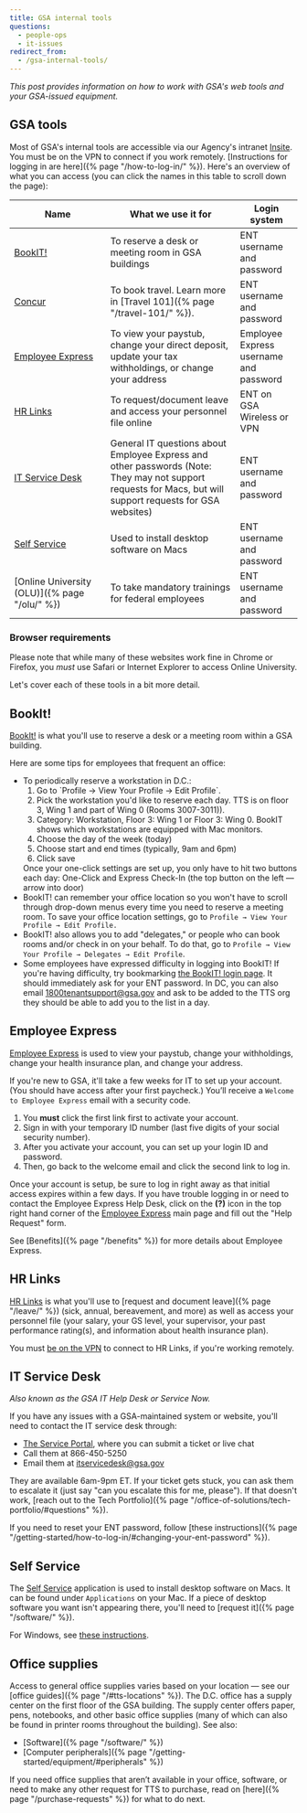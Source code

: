 ```yaml
---
title: GSA internal tools
questions:
  - people-ops
  - it-issues
redirect_from:
  - /gsa-internal-tools/
---
```


_This post provides information on how to work with GSA's web tools and your
GSA-issued equipment._

## GSA tools

Most of GSA's internal tools are accessible via our Agency's intranet
[Insite](https://insite.gsa.gov). You must be on the VPN to connect if you work
remotely. [Instructions for logging in are here]({% page "/how-to-log-in/" %}).
Here's an overview of what you can access (you can click the names in this table
to scroll down the page):

| Name                                          | What we use it for                                                                                                                                         | Login system                           |
| --------------------------------------------- | ---------------------------------------------------------------------------------------------------------------------------------------------------------- | -------------------------------------- |
| [BookIT!](#bookit)                            | To reserve a desk or meeting room in GSA buildings                                                                                                         | ENT username and password              |
| [Concur](https://travel.gsa.gov)              | To book travel. Learn more in [Travel 101]({% page "/travel-101/" %}).                                                                                     | ENT username and password              |
| [Employee Express](#employee-express)         | To view your paystub, change your direct deposit, update your tax withholdings, or change your address                                                     | Employee Express username and password |
| [HR Links](#hr-links)                         | To request/document leave and access your personnel file online                                                                                            | ENT on GSA Wireless or VPN             |
| [IT Service Desk](#it-service-desk)           | General IT questions about Employee Express and other passwords (Note: They may not support requests for Macs, but will support requests for GSA websites) | ENT username and password              |
| [Self Service](#self-service)                 | Used to install desktop software on Macs                                                                                                                   | ENT username and password              |
| [Online University (OLU)]({% page "/olu/" %}) | To take mandatory trainings for federal employees                                                                                                          | ENT username and password              |

### Browser requirements

Please note that while many of these websites work fine in Chrome or Firefox,
you _must_ use Safari or Internet Explorer to access Online University.

Let's cover each of these tools in a bit more detail.

## BookIt!

[BookIt!](https://bookit.gsa.gov/mobile/auth/spnego/spnegoLogin.jsp) is what
you'll use to reserve a desk or a meeting room within a GSA building.

Here are some tips for employees that frequent an office:

<ul>
  <li>
    To periodically reserve a workstation in D.C.:
    <ol>
      <li>Go to `Profile → View Your Profile → Edit Profile`. </li>
      <li>Pick the workstation you'd like to reserve each day. TTS is on floor 3, Wing 1 and part of Wing 0 (Rooms 3007-3011)).</li>
      <li>Category: Workstation, Floor 3: Wing 1 or Floor 3: Wing 0. BookIT shows which workstations are equipped with Mac monitors.</li>
      <li>Choose the day of the week (today)</li>
      <li>Choose start and end times (typically, 9am and 6pm)</li>
      <li>Click save</li>
    </ol>
    Once your one-click settings are set up, you only have to hit two buttons each day: One-Click and Express Check-In (the top button on the left — arrow into door)
  </li>
  <li>BookIT! can remember your office location so you won't have to scroll through drop-down menus every time you need to reserve a meeting room. To save your office location settings, go to <code>Profile → View Your Profile → Edit Profile.</code>   </li>
  <li>BookIT! also allows you to add "delegates," or people who can book rooms and/or check in on your behalf. To do that, go to <code>Profile → View Your Profile → Delegates → Edit Profile</code>.</li>
  <li>Some employees have expressed difficulty in logging into BookIT! If you're having difficulty, try bookmarking <a href="https://bookit.gsa.gov/mobile/auth/spnego/spnegoLogin.jsp">the BookIT! login page</a>. It should immediately ask for your ENT password. In DC, you can also email <a href="mailto:1800ftenantsupport@gsa.gov">1800tenantsupport@gsa.gov</a> and ask to be added to the TTS org they should be able to add you to the list in a day.</li>
 </ul>

## Employee Express

[Employee Express](https://www.employeeexpress.gov/) is used to view your
paystub, change your withholdings, change your health insurance plan, and change
your address.

If you're new to GSA, it'll take a few weeks for IT to set up your account. (You
should have access after your first paycheck.) You’ll receive a
`Welcome to Employee Express` email with a security code.

1. You **must** click the first link first to activate your account.
2. Sign in with your temporary ID number (last five digits of your social
   security number).
3. After you activate your account, you can set up your login ID and password.
4. Then, go back to the welcome email and click the second link to log in.

Once your account is setup, be sure to log in right away as that initial access
expires within a few days. If you have trouble logging in or need to contact the
Employee Express Help Desk, click on the **(?)** icon in the top right hand
corner of the [Employee Express](https://www.employeeexpress.gov/) main page and
fill out the "Help Request" form.

See [Benefits]({% page "/benefits" %}) for more details about Employee Express.

## HR Links

<a href="https://corporateapps.gsa.gov/hr-links/">HR Links</a> is what you'll
use to [request and document leave]({% page "/leave/" %}) (sick, annual,
bereavement, and more) as well as access your personnel file (your salary, your
GS level, your supervisor, your past performance rating(s), and information
about health insurance plan).

You must
[be on the VPN](https://docs.google.com/document/d/1nBNXt6Ov4KWmpz6y9rgKw93mxZucVsoYC4PFABTeIA4/edit#heading=h.bbs2uvvcjvcg)
to connect to HR Links, if you're working remotely.

## IT Service Desk

_Also known as the GSA IT Help Desk or Service Now._

If you have any issues with a GSA-maintained system or website, you'll need to
contact the IT service desk through:

- [The Service Portal](https://servicedesk.gsa.gov/), where you can submit a
  ticket or live chat
- Call them at 866-450-5250
- Email them at [itservicedesk@gsa.gov](mailto:itservicedesk@gsa.gov)

They are available 6am-9pm ET. If your ticket gets stuck, you can ask them to
escalate it (just say "can you escalate this for me, please"). If that doesn't
work, [reach out to the Tech
Portfolio]({% page "/office-of-solutions/tech-portfolio/#questions" %}).

If you need to reset your ENT password, follow [these
instructions]({% page "/getting-started/how-to-log-in/#changing-your-ent-password" %}).

## Self Service

The
[Self Service](https://gsa.servicenowservices.com/sp/?id=kb_article&sys_id=8ce331fcdb3c7f842b02388d7c961933)
application is used to install desktop software on Macs. It can be found under
`Applications` on your Mac. If a piece of desktop software you want isn't
appearing there, you'll need to [request it]({% page "/software/" %}).

For Windows, see
[these instructions](https://insite.gsa.gov/employee-resources/information-technology/do-it-yourself-self-help/software-and-applications/software-requests-and-software-updates).

## Office supplies

Access to general office supplies varies based on your location — see our
[office guides]({% page "/#tts-locations" %}). The D.C. office has a supply
center on the first floor of the GSA building. The supply center offers paper,
pens, notebooks, and other basic office supplies (many of which can also be
found in printer rooms throughout the building). See also:

- [Software]({% page "/software/" %})
- [Computer peripherals]({% page "/getting-started/equipment/#peripherals" %})

If you need office supplies that aren’t available in your office, software, or
need to make any other request for TTS to purchase, read on
[here]({% page "/purchase-requests" %}) for what to do next.
